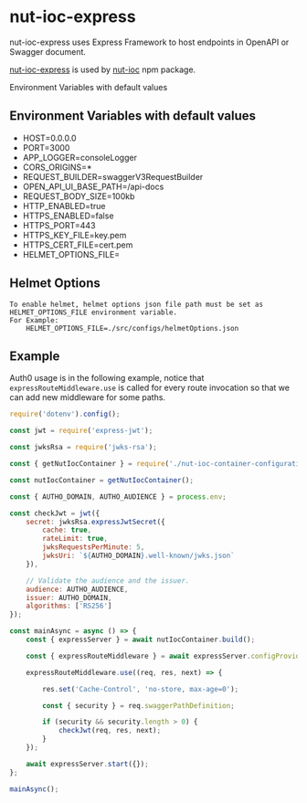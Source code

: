 # nut-ioc-express
nut-ioc-express uses Express Framework to host endpoints in OpenAPI or Swagger document.

[nut-ioc-express](https://www.npmjs.com/package/nut-ioc-express) is used by [nut-ioc](https://www.npmjs.com/package/nut-ioc) npm package.

Environment Variables with default values


## Environment Variables with default values

- HOST=0.0.0.0
- PORT=3000
- APP_LOGGER=consoleLogger
- CORS_ORIGINS=*
- REQUEST_BUILDER=swaggerV3RequestBuilder
- OPEN_API_UI_BASE_PATH=/api-docs
- REQUEST_BODY_SIZE=100kb
- HTTP_ENABLED=true
- HTTPS_ENABLED=false
- HTTPS_PORT=443
- HTTPS_KEY_FILE=key.pem
- HTTPS_CERT_FILE=cert.pem
- HELMET_OPTIONS_FILE=

## Helmet Options
    To enable helmet, helmet options json file path must be set as HELMET_OPTIONS_FILE environment variable.
    For Example: 
        HELMET_OPTIONS_FILE=./src/configs/helmetOptions.json    

## Example

Auth0 usage is in the following example, notice that `expressRouteMiddleware.use` is called for every route invocation so that we can add new middleware for some paths.

```javascript
require('dotenv').config();

const jwt = require('express-jwt');

const jwksRsa = require('jwks-rsa');

const { getNutIocContainer } = require('./nut-ioc-container-configurations');

const nutIocContainer = getNutIocContainer();

const { AUTHO_DOMAIN, AUTHO_AUDIENCE } = process.env;

const checkJwt = jwt({
    secret: jwksRsa.expressJwtSecret({
        cache: true,
        rateLimit: true,
        jwksRequestsPerMinute: 5,
        jwksUri: `${AUTHO_DOMAIN}.well-known/jwks.json`
    }),

    // Validate the audience and the issuer.
    audience: AUTHO_AUDIENCE,
    issuer: AUTHO_DOMAIN,
    algorithms: ['RS256']
});

const mainAsync = async () => {
    const { expressServer } = await nutIocContainer.build();

    const { expressRouteMiddleware } = await expressServer.configProvider;

    expressRouteMiddleware.use((req, res, next) => {

        res.set('Cache-Control', 'no-store, max-age=0');

        const { security } = req.swaggerPathDefinition;

        if (security && security.length > 0) {
            checkJwt(req, res, next);
        }
    });

    await expressServer.start({});
};

mainAsync();
```